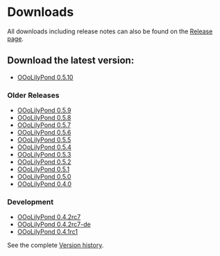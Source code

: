 # Downloads

All downloads including release notes can also be found on the [Release page](https://github.com/openlilylib/LO-ly/releases).

## Download the latest version:

* [OOoLilyPond 0.5.10](https://github.com/openlilylib/LO-ly/releases/download/0.5.10/OOoLilyPond-0.5.10.oxt)

### Older Releases

* [OOoLilyPond 0.5.9](https://github.com/openlilylib/LO-ly/releases/download/0.5.9/OOoLilyPond-0.5.9.oxt)
* [OOoLilyPond 0.5.8](https://github.com/openlilylib/LO-ly/releases/download/0.5.8/OOoLilyPond-0.5.8.oxt)
* [OOoLilyPond 0.5.7](https://github.com/openlilylib/LO-ly/releases/download/0.5.7/OOoLilyPond-0.5.7.oxt)
* [OOoLilyPond 0.5.6](https://github.com/openlilylib/LO-ly/releases/download/0.5.6/OOoLilyPond-0.5.6.oxt)
* [OOoLilyPond 0.5.5](https://github.com/openlilylib/LO-ly/releases/download/0.5.5/OOoLilyPond-0.5.5.oxt)
* [OOoLilyPond 0.5.4](https://github.com/openlilylib/LO-ly/releases/download/0.5.4/OOoLilyPond-0.5.4.oxt)
* [OOoLilyPond 0.5.3](https://github.com/openlilylib/LO-ly/releases/download/0.5.3/OOoLilyPond-0.5.3.oxt)
* [OOoLilyPond 0.5.2](https://github.com/openlilylib/LO-ly/releases/download/0.5.2/OOoLilyPond-0.5.2.oxt)
* [OOoLilyPond 0.5.1](https://github.com/openlilylib/LO-ly/releases/download/0.5.1/OOoLilyPond-0.5.1.oxt)
* [OOoLilyPond 0.5.0](https://github.com/openlilylib/LO-ly/releases/download/0.5.0/OOoLilyPond-0.5.0.oxt)
* [OOoLilyPond 0.4.0](https://sourceforge.net/projects/ooolilypond/files/ooolilypond/OOoLilyPond-0.4.0/OOoLilyPond-0.4.0.oxt/download "sourceforge.net")

### Development

* [OOoLilyPond 0.4.2rc7 ](http://joramberger.de/files/ooolilypond-0.4.2rc7.oxt)
* [OOoLilyPond 0.4.2rc7-de](http://joramberger.de/files/ooolilypond-0.4.2rc7-de.oxt)
* [OOoLilyPond 0.4.1rc1](http://www.hartmann-weine.ch/OOoLilyPond-0.4.1rc1.oxt)

See the complete [Version history](https://github.com/openlilylib/LO-ly/blob/master/Version%20history.txt).
